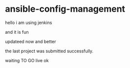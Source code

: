 # ansible-config-management

hello i am using jenkins

and it is fun

updateed now and better

the last project was submitted successfully.

waiting TO GO live ok

